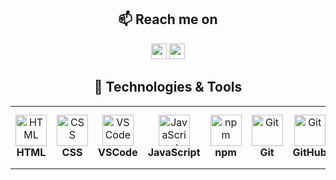 <h2  align="center">📫 Reach me on</h2>
<p align="center">
  <a target="_blank" href="mailto:can.kurt764@gmail.com"><img src="https://img.shields.io/badge/Gmail-D14836?style=for-the-badge&logo=gmail&logoColor=white" height=25></a>
  <a target="_blank" href="https://www.linkedin.com/in/emrecankurt/"><img src="https://img.shields.io/badge/LinkedIn-0077B5?style=for-the-badge&logo=linkedin&logoColor=white" height=25 /></a>
</p>
<h2  align="center">🔧 Technologies & Tools</h2>

<div align="center">
  <table>
    <tr>
      <td align="center" height="100" width="100"><img width="50" src="https://user-images.githubusercontent.com/25181517/192158954-f88b5814-d510-4564-b285-dff7d6400dad.png" alt="HTML"/><br><strong>HTML</strong></td>
      <td align="center" height="100" width="100"><img width="50" src="https://user-images.githubusercontent.com/25181517/183898674-75a4a1b1-f960-4ea9-abcb-637170a00a75.png" alt="CSS"/><br><strong>CSS</strong></td>
      <td align="center" height="100" width="100"><img width="50" src="https://user-images.githubusercontent.com/25181517/192108891-d86b6220-e232-423a-bf5f-90903e6887c3.png" alt="VSCode"/><br><strong>VSCode</strong></td>
      <td align="center" height="100" width="100"><img width="50" src="https://user-images.githubusercontent.com/25181517/117447155-6a868a00-af3d-11eb-9cfe-245df15c9f3f.png" alt="JavaScript"/><br><strong>JavaScript</strong></td>
      <td align="center" height="100" width="100"><img width="50" src="https://user-images.githubusercontent.com/25181517/121401671-49102800-c959-11eb-9f6f-74d49a5e1774.png" alt="npm"/><br><strong>npm</strong></td>
      <td align="center" height="100" width="100"><img width="50" src="https://user-images.githubusercontent.com/25181517/192108372-f71d70ac-7ae6-4c0d-8395-51d8870c2ef0.png" alt="Git"/><br><strong>Git</strong></td>
      <td align="center" height="100" width="100"><img width="50" src="https://user-images.githubusercontent.com/25181517/192108374-8da61ba1-99ec-41d7-80b8-fb2f7c0a4948.png" alt="Git"/><br><strong>GitHub</strong></td>
    </tr>
  </table>
</div>
